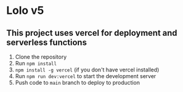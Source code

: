 # Lolo v5

## This project uses vercel for deployment and serverless functions

1. Clone the repository
2. Run `npm install`
3. `npm install -g vercel` (if you don't have vercel installed)
4. Run `npm run dev:vercel` to start the development server
5. Push code to `main` branch to deploy to production
